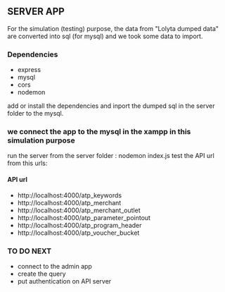 ## SERVER APP

For the simulation (testing) purpose, the data from "Lolyta dumped data" are converted into sql (for mysql) and we took some data to import.

### Dependencies
* express
* mysql
* cors
* nodemon

add or install the dependencies and inport the dumped sql in the server folder to the mysql.

### we connect the app to the mysql in the xampp in this simulation purpose

run the server from the server folder : nodemon index.js
test the API url from this urls:

#### API url

* http://localhost:4000/atp_keywords
* http://localhost:4000/atp_merchant
* http://localhost:4000/atp_merchant_outlet
* http://localhost:4000/atp_parameter_pointout
* http://localhost:4000/atp_program_header
* http://localhost:4000/atp_voucher_bucket


### TO DO NEXT

* connect to the admin app
* create the query
* put authentication on API server